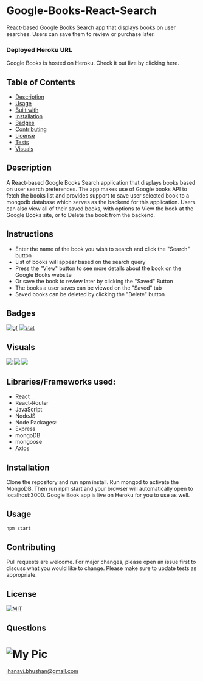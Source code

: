 # Google-Books-React-Search

React-based Google Books Search app that displays books on user searches. Users can save them to review or purchase later.

### Deployed Heroku URL
Google Books is hosted on Heroku. Check it out live by clicking here.

## Table of Contents
   * [Description](#description)
   * [Usage](#usage)
   * [Built with](#built-with)
   * [Installation](#installation)
   * [Badges](#badges)
   * [Contributing](#contributing)
   * [License](#license)
   * [Tests](#tests)
   * [Visuals](#visuals)


## Description

A React-based Google Books Search application that displays books based on user search preferences.
The app makes use of Google books API to fetch the books list and provides support to save user selected book to a mongodb database which serves as the backend for this application.
Users can also view all of their saved books, with options to View the book at the Google Books site, or to Delete the book from the backend.

## Instructions

* Enter the name of the book you wish to search and click the "Search" button
* List of books will appear based on the search query
* Press the "View" button to see more details about the book on the Google Books website
* Or save the book to review later by clicking the "Saved" Button
* The books a user saves can be viewed on the "Saved" tab
* Saved books can be deleted by clicking the "Delete" button

## Badges
[![gf](https://img.shields.io/github/followers/sujatha-m?style=social)](https://img.shields.io/github/followers/sujatha-m?style=social)
[![stat](https://img.shields.io/website?url=https%3A%2F%2Fsujatha-m.github.io%2FWeather-Dashboard%2FDevelop%2F)](https://img.shields.io/website?url=https%3A%2F%2Fsujatha-m.github.io%2FWeather-Dashboard%2FDevelop%2F)

## Visuals

![](Demo/fitnessTracker.gif)
![](Demo/Screenshot1.png)
![](Demo/Screenshot2.png)

## Libraries/Frameworks used:
* React
* React-Router
* JavaScript
* NodeJS
* Node Packages:
* Express
* mongoDB
* mongoose
* Axios

## Installation 
Clone the repository and run npm install. Run mongod to activate the MongoDB. Then run npm start and your browser will automatically open to localhost:3000. Google Book app is live on Heroku for you to use as well.

## Usage
```sh
npm start
```

## Contributing
Pull requests are welcome. For major changes, please open an issue first to discuss what you would like to change.
Please make sure to update tests as appropriate.


## License 
[![MIT](https://img.shields.io/npm/l/isc?color=Blue&style=plastic)](https://img.shields.io/npm/l/isc?color=Blue&style=plastic)

## Questions
# ![My Pic](https://avatars0.githubusercontent.com/u/59231894?v=4)

jhanavi.bhushan@gmail.com